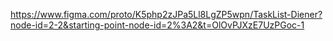 https://www.figma.com/proto/K5php2zJPa5Ll8LgZP5wpn/TaskList-Diener?node-id=2-2&starting-point-node-id=2%3A2&t=OlOvPJXzE7UzPGoc-1
